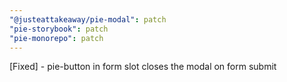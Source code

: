 ```yaml
---
"@justeattakeaway/pie-modal": patch
"pie-storybook": patch
"pie-monorepo": patch
---
```


[Fixed] - pie-button in form slot closes the modal on form submit
